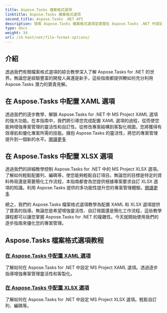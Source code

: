 ```yaml
---
title: Aspose.Tasks 檔案格式選項
linktitle: Aspose.Tasks 檔案格式選項
second_title: Aspose.Tasks .NET API
description: 探索 Aspose.Tasks 檔案格式選項並掌握在 Aspose.Tasks .NET 中設定 XAML 和 XLSX 選項。透過客製化技巧提升專案管理。
type: docs
weight: 34
url: /zh-hant/net/file-format-options/
---
```


## 介紹

透過我們有關檔案格式選項的綜合教學深入了解 Aspose.Tasks for .NET 的世界。無論您是經驗豐富的開發人員還是新手，這些指南都提供瞭如何充分利用 Aspose.Tasks 潛力的寶貴見解。

## 在 Aspose.Tasks 中配置 XAML 選項

透過我們的逐步教學，解鎖 Aspose.Tasks for .NET 中 MS Project XAML 選項的強大功能。在本指南中，我們將引導您完成配置 XAML 選項的過程，從而使您能夠增強專案管理的靈活性和自訂性。從修改專案結構到客製化視圖，您將獲得有效導航和優化專案所需的技能。擁抱 Aspose.Tasks 的靈活性，將您的專案管理提升到一個新的水平。[閱讀更多](./configuring-xaml-options/)

## 在 Aspose.Tasks 中配置 XLSX 選項

透過我們的詳細教學控制 Aspose.Tasks for .NET 中的 MS Project XLSX 選項。了解如何輕鬆配置列、編碼等，使您能夠輕鬆自訂項目。無論您的目標是特定的資料佈局還是需要簡化工作流程，本指南都會為您提供根據專案要求自訂 XLSX 選項的知識。利用 Aspose.Tasks 提供的多功能性提升您的專案管理體驗。[閱讀更多](./configuring-xlsx-options/)

總之，我們的 Aspose.Tasks 檔案格式選項教學為配置 XAML 和 XLSX 選項提供了寶貴的指導。無論您是希望增強靈活性、自訂視圖還是簡化工作流程，這些教學課程都可以讓您掌握 Aspose.Tasks for .NET 的複雜性。今天就開始使用我們的逐步指南來優化您的專案管理。

## Aspose.Tasks 檔案格式選項教程
### [在 Aspose.Tasks 中配置 XAML 選項](./configuring-xaml-options/)
了解如何在 Aspose.Tasks for .NET 中設定 MS Project XAML 選項。透過逐步指導增強專案管理靈活性和客製化。
### [在 Aspose.Tasks 中配置 XLSX 選項](./configuring-xlsx-options/)
了解如何在 Aspose.Tasks for .NET 中設定 MS Project XLSX 選項。輕鬆自訂列、編碼等。